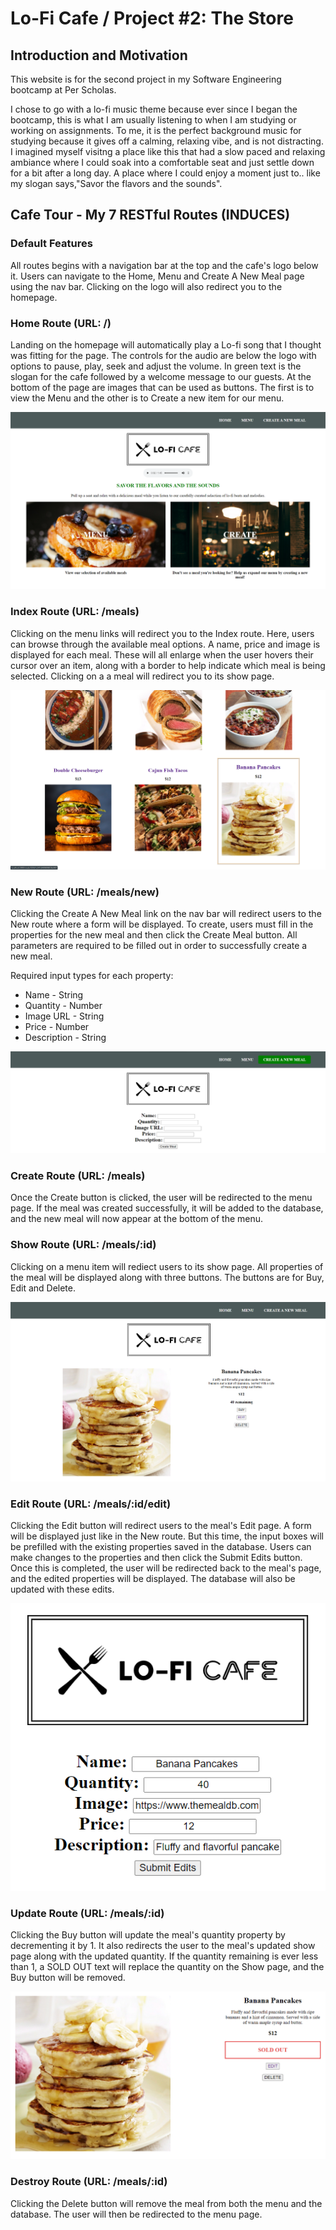 # Lo-Fi Cafe / Project #2: The Store

## Introduction and Motivation
This website is for the second project in my Software Engineering bootcamp at Per Scholas.

I chose to go with a lo-fi music theme because ever since I began the bootcamp, this is what I am usually listening to when I am studying or working on assignments. To me, it is the perfect background music for studying because it gives off a calming, relaxing vibe, and is not distracting. I imagined myself visitng a place like this that had a slow paced and relaxing ambiance where I could soak into a comfortable seat and just settle down for a bit after a long day. A place where I could enjoy a moment just to.. like my slogan says,"Savor the flavors and the sounds".
 
## Cafe Tour - My 7 RESTful Routes (INDUCES)

### Default Features
All routes begins with a navigation bar at the top and the cafe's logo below it. Users can navigate to the Home, Menu and Create A New Meal page using the nav bar. Clicking on the logo will also redirect you to the homepage.

### Home Route (URL: /)
Landing on the homepage will automatically play a Lo-fi song that I thought was fitting for the page. The controls for the audio are below the logo with options to pause, play, seek and adjust the volume. In green text is the slogan for the cafe followed by a welcome message to our guests. At the bottom of the page are images that can be used as buttons. The first is to view the Menu and the other is to Create a new item for our menu.

![Home Route](/public/images/home-route.png)

### Index Route (URL: /meals)
Clicking on the menu links will redirect you to the Index route. Here, users can browse through the available meal options. A name, price and image is displayed for each meal. These will all enlarge when the user hovers their cursor over an item, along with a border to help indicate which meal is being selected. Clicking on a a meal will redirect you to its show page.

![Home Route](/public/images/index-route.png)

### New Route (URL: /meals/new)
Clicking the Create A New Meal link on the nav bar will redirect users to the New route where a form will be displayed. To create, users must fill in the properties for the new meal and then click the Create Meal button. All parameters are required to be filled out in order to successfully create a new meal.

Required input types for each property:
- Name - String
- Quantity - Number
- Image URL - String
- Price - Number
- Description - String

![Home Route](/public/images/create-route.png)

### Create Route (URL: /meals)
Once the Create button is clicked, the user will be redirected to the menu page. If the meal was created successfully, it will be added to the database, and the new meal will now appear at the bottom of the menu.

### Show Route (URL: /meals/:id)
Clicking on a menu item will rediect users to its show page. All properties of the meal will be displayed along with three buttons. The buttons are for Buy, Edit and Delete. 

![Home Route](/public/images/show-route.png)

### Edit Route (URL: /meals/:id/edit)
Clicking the Edit button will redirect users to the meal's Edit page. A form will be displayed just like in the New route. But this time, the input boxes will be prefilled with the existing properties saved in the database. Users can make changes to the properties and then click the Submit Edits button. Once this is completed, the user will be redirected back to the meal's page, and the edited properties will be displayed. The database will also be updated with these edits.

![Home Route](/public/images/edit-route.png)

### Update Route (URL: /meals/:id)
Clicking the Buy button will update the meal's quantity property by decrementing it by 1. It also redirects the user to the meal's updated show page along with the updated quantity. If the quantity remaining is ever less than 1, a SOLD OUT text will replace the quantity on the Show page, and the Buy button will be removed.

![Home Route](/public/images/update-route.png)

### Destroy Route  (URL: /meals/:id)
Clicking the Delete button will remove the meal from both the menu and the database. The user will then be redirected to the menu page.





















